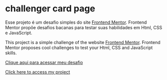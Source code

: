 # challenger card page

Esse projeto é um desafio simples do site <a href="https://www.frontendmentor.io">Frontend Mentor</a>. Frontend Mentor propõe desafios bacanas para testar suas habilidades em Html, CSS e JavaScript.

This project is a simple challenge of the website <a href="https://www.frontendmentor.io">Frontend Mentor</a>. Frontend Mentor proposes cool challenges to test your Html, CSS and JavaScript skills.



<a href="https://jacks0nsilva.github.io/challenger-card-page/">Clique aqui para acessar meu desafio</a>

<a href="https://jacks0nsilva.github.io/challenger-card-page/">Click here to access my project</a>
